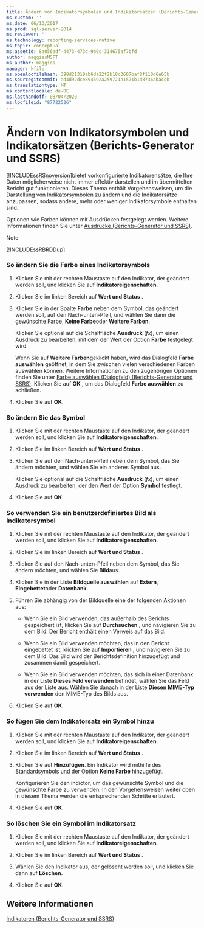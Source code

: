 ```yaml
---
title: Ändern von Indikatorsymbolen und Indikatorsätzen (Berichts-Generator und SSRS) | Microsoft-Dokumentation
ms.custom: ''
ms.date: 06/13/2017
ms.prod: sql-server-2014
ms.reviewer: ''
ms.technology: reporting-services-native
ms.topic: conceptual
ms.assetid: 8a056adf-4473-473d-9b0c-314675af7bfd
author: maggiesMSFT
ms.author: maggies
manager: kfile
ms.openlocfilehash: 398d21319ab6da22f2b10c3607baf8f110d6e65b
ms.sourcegitcommit: ad4d92dce894592a259721a1571b1d8736abacdb
ms.translationtype: MT
ms.contentlocale: de-DE
ms.lasthandoff: 08/04/2020
ms.locfileid: "87722526"
---
```

# <a name="change-indicator-icons-and-indicator-sets-report-builder-and-ssrs"></a>Ändern von Indikatorsymbolen und Indikatorsätzen (Berichts-Generator und SSRS)
  [!INCLUDE[ssRSnoversion](../../includes/ssrsnoversion-md.md)]bietet vorkonfigurierte Indikatorensätze, die Ihre Daten möglicherweise nicht immer effektiv darstellen und im übermittelten Bericht gut funktionieren. Dieses Thema enthält Vorgehensweisen, um die Darstellung von Indikatorsymbolen zu ändern und die Indikatorsätze anzupassen, sodass andere, mehr oder weniger Indikatorsymbole enthalten sind.  
  
 Optionen wie Farben können mit Ausdrücken festgelegt werden. Weitere Informationen finden Sie unter [Ausdrücke &#40;Berichts-Generator und SSRS&#41;](expressions-report-builder-and-ssrs.md).  
  
> [!NOTE]  
>  [!INCLUDE[ssRBRDDup](../../includes/ssrbrddup-md.md)]  
  
### <a name="to-change-the-color-of-an-indicator-icon"></a>So ändern Sie die Farbe eines Indikatorsymbols  
  
1.  Klicken Sie mit der rechten Maustaste auf den Indikator, der geändert werden soll, und klicken Sie auf **Indikatoreigenschaften**.  
  
2.  Klicken Sie im linken Bereich auf **Wert und Status** .  
  
3.  Klicken Sie in der Spalte **Farbe** neben dem Symbol, das geändert werden soll, auf den Nach-unten-Pfeil, und wählen Sie dann die gewünschte Farbe, **Keine Farbe**oder **Weitere Farben**.  
  
     Klicken Sie optional auf die Schaltfläche **Ausdruck** (*fx*), um einen Ausdruck zu bearbeiten, mit dem der Wert der Option **Farbe** festgelegt wird.  
  
     Wenn Sie auf **Weitere Farben**geklickt haben, wird das Dialogfeld **Farbe auswählen** geöffnet, in dem Sie zwischen vielen verschiedenen Farben auswählen können. Weitere Informationen zu den zugehörigen Optionen finden Sie unter [Farbe auswählen (Dialogfeld) (Berichts-Generator und SSRS)](../select-color-dialog-box-report-builder-and-ssrs.md). Klicken Sie auf **OK** , um das Dialogfeld **Farbe auswählen** zu schließen.  
  
4.  Klicken Sie auf **OK**.  
  
### <a name="to-change-the-icon"></a>So ändern Sie das Symbol  
  
1.  Klicken Sie mit der rechten Maustaste auf den Indikator, der geändert werden soll, und klicken Sie auf **Indikatoreigenschaften**.  
  
2.  Klicken Sie im linken Bereich auf **Wert und Status** .  
  
3.  Klicken Sie auf den Nach-unten-Pfeil neben dem Symbol, das Sie ändern möchten, und wählen Sie ein anderes Symbol aus.  
  
     Klicken Sie optional auf die Schaltfläche **Ausdruck** (*fx*), um einen Ausdruck zu bearbeiten, der den Wert der Option **Symbol** festlegt.  
  
4.  Klicken Sie auf **OK**.  
  
### <a name="to-use-a-custom-image-as-an-indicator-icon"></a>So verwenden Sie ein benutzerdefiniertes Bild als Indikatorsymbol  
  
1.  Klicken Sie mit der rechten Maustaste auf den Indikator, der geändert werden soll, und klicken Sie auf **Indikatoreigenschaften**.  
  
2.  Klicken Sie im linken Bereich auf **Wert und Status** .  
  
3.  Klicken Sie auf den Nach-unten-Pfeil neben dem Symbol, das Sie ändern möchten, und wählen Sie **Bild**aus.  
  
4.  Klicken Sie in der Liste **Bildquelle auswählen** auf **Extern**, **Eingebettet**oder **Datenbank**.  
  
5.  Führen Sie abhängig von der Bildquelle eine der folgenden Aktionen aus:  
  
    -   Wenn Sie ein Bild verwenden, das außerhalb des Berichts gespeichert ist, klicken Sie auf **Durchsuchen** , und navigieren Sie zu dem Bild. Der Bericht enthält einen Verweis auf das Bild.  
  
    -   Wenn Sie ein Bild verwenden möchten, das in den Bericht eingebettet ist, klicken Sie auf **Importieren** , und navigieren Sie zu dem Bild. Das Bild wird der Berichtsdefinition hinzugefügt und zusammen damit gespeichert.  
  
    -   Wenn Sie ein Bild verwenden möchten, das sich in einer Datenbank in der Liste **Dieses Feld verwenden** befindet, wählen Sie das Feld aus der Liste aus. Wählen Sie danach in der Liste **Diesen MIME-Typ verwenden** den MIME-Typ des Bilds aus.  
  
6.  Klicken Sie auf **OK**.  
  
### <a name="to-add-an-icon-to-the-indicator-set"></a>So fügen Sie dem Indikatorsatz ein Symbol hinzu  
  
1.  Klicken Sie mit der rechten Maustaste auf den Indikator, der geändert werden soll, und klicken Sie auf **Indikatoreigenschaften**.  
  
2.  Klicken Sie im linken Bereich auf **Wert und Status** .  
  
3.  Klicken Sie auf **Hinzufügen**. Ein Indikator wird mithilfe des Standardsymbols und der Option **Keine Farbe** hinzugefügt.  
  
     Konfigurieren Sie den indictor, um das gewünschte Symbol und die gewünschte Farbe zu verwenden. In den Vorgehensweisen weiter oben in diesem Thema werden die entsprechenden Schritte erläutert.  
  
4.  Klicken Sie auf **OK**.  
  
### <a name="to-delete-an-icon-to-the-indicator-set"></a>So löschen Sie ein Symbol im Indikatorsatz  
  
1.  Klicken Sie mit der rechten Maustaste auf den Indikator, der geändert werden soll, und klicken Sie auf **Indikatoreigenschaften**.  
  
2.  Klicken Sie im linken Bereich auf **Wert und Status** .  
  
3.  Wählen Sie den Indikator aus, der gelöscht werden soll, und klicken Sie dann auf **Löschen**.  
  
4.  Klicken Sie auf **OK**.  
  
## <a name="see-also"></a>Weitere Informationen  
 [Indikatoren &#40;Berichts-Generator und SSRS&#41;](indicators-report-builder-and-ssrs.md)  
  
  

